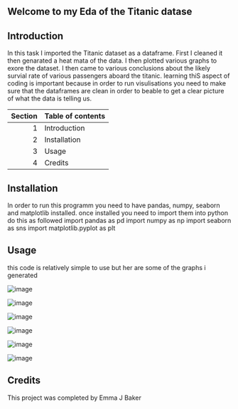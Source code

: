 Welcome to my Eda of the Titanic datase
---------------------------------------

Introduction
------------
In this task I imported the Titanic dataset as a dataframe.
First I cleaned it then genarated a heat mata of the data.
I then plotted various graphs to exore the dataset.
I then came to various conclusions about the likely survial rate of various passengers aboard the titanic.
learning thiS aspect of coding is important because in order to run visulisations you need to make sure that the dataframes are clean in order to beable to get a clear picture of what the data is telling us.


| Section | Table of contents |
|--------:|-------------------|
|        1|     Introduction  |
|        2|     Installation  |
|        3|     Usage         |
|        4|     Credits       |

Installation
------------
In order to run this programm you need to have pandas, numpy, seaborn and matplotlib installed.
once installed you need to import them into python do this as followed
import pandas as pd
import numpy as np
import seaborn as sns
import matplotlib.pyplot as plt


Usage
------
this code is relatively simple to use but her are some of the graphs i generated

![image](https://github.com/emmabaker1984/Titanic-EDA-/assets/163059009/d5543371-ab88-485d-9cfa-90bb41b5745c)

![image](https://github.com/emmabaker1984/Titanic-EDA-/assets/163059009/b6f778a5-d950-4034-9652-502e73bd27bc)

![image](https://github.com/emmabaker1984/Titanic-EDA-/assets/163059009/37b66aa4-9267-44f2-872c-1531de85aa48)

![image](https://github.com/emmabaker1984/Titanic-EDA-/assets/163059009/078a8f03-874b-4794-936d-fc78f3380f4a)

![image](https://github.com/emmabaker1984/Titanic-EDA-/assets/163059009/e4e88243-50f4-45e6-b198-2ccb144b55c1)

![image](https://github.com/emmabaker1984/Titanic-EDA-/assets/163059009/e478c524-67db-461e-ba13-aad841edf8ed)


Credits
-------
This project was completed by Emma J Baker

